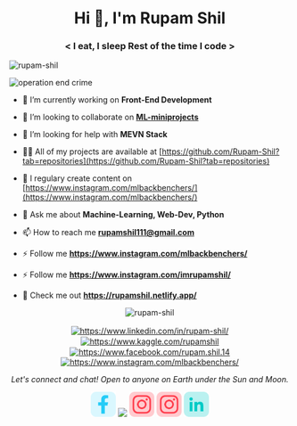 <h1 align="center">Hi 👋, I'm Rupam Shil</h1>
<h3 align="center">&lt; I eat, I sleep Rest of the time I code &gt;</h3>
<p align="left"> <img src="https://komarev.com/ghpvc/?username=rupam-shil" alt="rupam-shil" /> </p>
 
 ![operation end crime](https://user-images.githubusercontent.com/68724228/88447873-9f659c80-ce55-11ea-864c-e52ec07be43b.gif)


- 🔭 I’m currently working on **Front-End Development**

- 👯 I’m looking to collaborate on <a href="https://github.com/Rupam-Shil/ML-mini-projects.git"><strong>ML-miniprojects</strong></a>

- 🤔 I’m looking for help with **MEVN Stack**

- 👨‍💻 All of my projects are available at [https://github.com/Rupam-Shil?tab=repositories](https://github.com/Rupam-Shil?tab=repositories)

- 📝 I regulary create content on [https://www.instagram.com/mlbackbenchers/](https://www.instagram.com/mlbackbenchers/)

- 💬 Ask me about **Machine-Learning, Web-Dev, Python**

- 📫 How to reach me **rupamshil111@gmail.com**

- ⚡ Follow me **https://www.instagram.com/mlbackbenchers/**

- ⚡ Follow me **https://www.instagram.com/imrupamshil/**

- 👨‍ Check me out **https://rupamshil.netlify.app/**

<p align="center"> <img src="https://github-readme-stats.vercel.app/api?username=rupam-shil&show_icons=true" alt="rupam-shil" /> </p>

<p align="center">
<a href="https://www.linkedin.com/in/rupam-shil/" target="blank"><img align="center" src="https://cdn.jsdelivr.net/npm/simple-icons@3.0.1/icons/linkedin.svg" alt="https://www.linkedin.com/in/rupam-shil/" height="20" width="20" /></a>
<a href="https://www.kaggle.com/rupamshil" target="blank"><img align="center" src="https://cdn.jsdelivr.net/npm/simple-icons@3.0.1/icons/kaggle.svg" alt="https://www.kaggle.com/rupamshil" height="20" width="20" /></a>
<a href="https://www.facebook.com/rupam.shil.14" target="blank"><img align="center" src="https://cdn.jsdelivr.net/npm/simple-icons@3.0.1/icons/facebook.svg" alt="https://www.facebook.com/rupam.shil.14" height="20" width="20" /></a>
<a href="https://instagram.com/mlbackbenchers/" target="blank"><img align="center" src="https://cdn.jsdelivr.net/npm/simple-icons@3.0.1/icons/instagram.svg" alt="https://www.instagram.com/mlbackbenchers/" height="20" width="20" /></a>
</p>

<p align="center">
  <i>Let's connect and chat! Open to anyone on Earth under the Sun and Moon.</i>

  <p align="center">
    <a target= "_blank" href="https://www.facebook.com/rupam.shil.14" alt="Facebook"><img height='45' src="https://github.com/Rupam-Shil/Rupam-Shil/blob/master/facebook.png"></a>
    <a target= "_blank" href="https://github.com/Rupam-Shil/" alt="Github"><img height='45' src="hhttps://github.com/Rupam-Shil/Rupam-Shil/blob/master/github.png"></a>
    <a target= "_blank" href="https://www.instagram.com/imrupamshil/?hl=en" alt="Instagram"><img height='45' src="https://github.com/Rupam-Shil/Rupam-Shil/blob/master/instagram.png"></a>
    <a target= "_blank" href="https://www.instagram.com/mlbackbenchers/?hl=en" alt="Instagram"><img height='45' src="https://github.com/Rupam-Shil/Rupam-Shil/blob/master/instagram.png"></a>
    <a target= "_blank" href="https://www.linkedin.com/in/rupam-shil/" alt="LinkedIn"><img height='45' src="https://github.com/Rupam-Shil/Rupam-Shil/blob/master/linkedin.png"></a>
    
  </p>
  
</p>

<p align="center">
 
